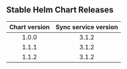 ## Stable Helm Chart Releases

|Chart version|Sync service version|
|:---:|:---:|
|1.0.0|3.1.2|
|1.1.1|3.1.2|
|1.1.2|3.1.2|